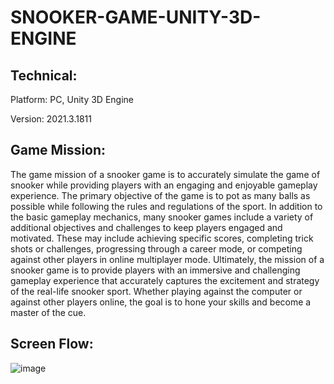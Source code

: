 # SNOOKER-GAME-UNITY-3D-ENGINE

## Technical:
Platform: PC, Unity 3D Engine



Version: 2021.3.1811

## Game Mission:
The game mission of a snooker game is to accurately simulate the game of snooker while 
providing players with an engaging and enjoyable gameplay experience. The primary 
objective of the game is to pot as many balls as possible while following the rules and 
regulations of the sport.
In addition to the basic gameplay mechanics, many snooker games include a variety of 
additional objectives and challenges to keep players engaged and motivated. These may 
include achieving specific scores, completing trick shots or challenges, progressing through a 
career mode, or competing against other players in online multiplayer mode.
Ultimately, the mission of a snooker game is to provide players with an immersive and 
challenging gameplay experience that accurately captures the excitement and strategy of the 
real-life snooker sport. Whether playing against the computer or against other players online, 
the goal is to hone your skills and become a master of the cue.


## Screen Flow:
![image](https://github.com/ShamRathan/SNOOKER-GAME-UNITY-3D-ENGINE/assets/93587823/abe88837-fd63-4593-866c-31135bbb715e)

